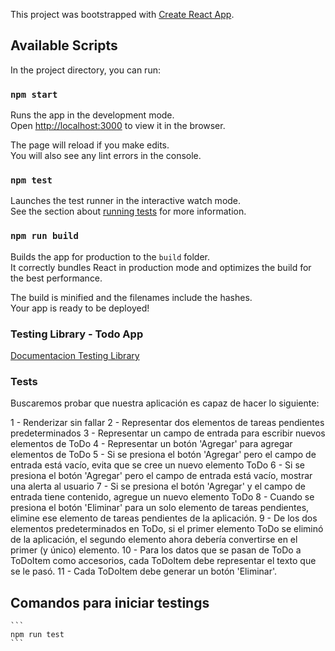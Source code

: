This project was bootstrapped with [Create React App](https://github.com/facebook/create-react-app).

## Available Scripts

In the project directory, you can run:

### `npm start`

Runs the app in the development mode.<br>
Open [http://localhost:3000](http://localhost:3000) to view it in the browser.

The page will reload if you make edits.<br>
You will also see any lint errors in the console.

### `npm test`

Launches the test runner in the interactive watch mode.<br>
See the section about [running tests](https://facebook.github.io/create-react-app/docs/running-tests) for more information.

### `npm run build`

Builds the app for production to the `build` folder.<br>
It correctly bundles React in production mode and optimizes the build for the best performance.

The build is minified and the filenames include the hashes.<br>
Your app is ready to be deployed!

### Testing Library - Todo App

[Documentacion Testing Library](https://testing-library.com/docs/react-testing-library/intro/)

### Tests

Buscaremos probar que nuestra aplicación es capaz de hacer lo siguiente:

1 - Renderizar sin fallar
2 - Representar dos elementos de tareas pendientes predeterminados
3 - Representar un campo de entrada para escribir nuevos elementos de ToDo
4 - Representar un botón 'Agregar' para agregar elementos de ToDo
5 - Si se presiona el botón 'Agregar' pero el campo de entrada está vacío, evita que se cree un nuevo elemento ToDo
6 - Si se presiona el botón 'Agregar' pero el campo de entrada está vacío, mostrar una alerta al usuario
7 - Si se presiona el botón 'Agregar' y el campo de entrada tiene contenido, agregue un nuevo elemento ToDo
8 - Cuando se presiona el botón 'Eliminar' para un solo elemento de tareas pendientes, elimine ese elemento de tareas pendientes de la aplicación.
9 - De los dos elementos predeterminados en ToDo, si el primer elemento ToDo se eliminó de la aplicación, el segundo elemento ahora debería convertirse en el primer (y único) elemento.
10 - Para los datos que se pasan de ToDo a ToDoItem como accesorios, cada ToDoItem debe representar el texto que se le pasó.
11 - Cada ToDoItem debe generar un botón 'Eliminar'.

## Comandos para iniciar testings

    ```
    npm run test
    ```
